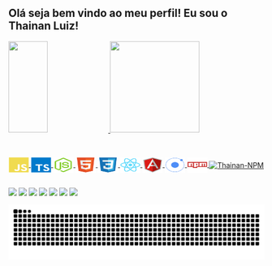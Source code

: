 ## Olá seja bem vindo ao meu perfil! Eu sou o Thainan  Luiz! 
 <div>
 
  <a href="https://github.com/thainanluiz1">
  <img height="180px" width="39%" float="left" src="https://github-readme-stats.vercel.app/api?username=thainanluiz1&border_radius=10&show_icons=true&theme=dark&include_all_commits=true&count_private=true&icon_color=#fff"/>
  <img height="180px" width="59%" float="right" src="https://github-readme-stats.vercel.app/api/top-langs/?username=thainanluiz1&layout=compact&count_private=true&langs_count=7&theme=dark"/>
</div>
  
 ##
  
<div style="display: inline_block"><br>
 
  <img align="center" alt="Thainan-Js" height="30" width="40" src="https://raw.githubusercontent.com/devicons/devicon/master/icons/javascript/javascript-plain.svg">
  <img align="center" alt="Thainan-Ts" height="30" width="40" src="https://raw.githubusercontent.com/devicons/devicon/master/icons/typescript/typescript-plain.svg">
  <img align="center" alt="Thainan-Node" height="30" width="40" src="https://raw.githubusercontent.com/devicons/devicon/master/icons/nodejs/nodejs-original.svg">
  <img align="center" alt="Thainan-HTML" height="30" width="40" src="https://raw.githubusercontent.com/devicons/devicon/master/icons/html5/html5-original.svg">
  <img align="center" alt="Thainan-CSS" height="30" width="40" src="https://raw.githubusercontent.com/devicons/devicon/master/icons/css3/css3-original.svg">
  <img align="center" alt="Thainan-React" height="30" width="40" src="https://raw.githubusercontent.com/devicons/devicon/master/icons/react/react-original.svg">
  <img align="center" alt="Thainan-Angular" height="30" width="40" src="https://raw.githubusercontent.com/devicons/devicon/master/icons/angularjs/angularjs-original.svg">
  <img align="center" alt="Thainan-Ionic" height="30" width="40" src="https://raw.githubusercontent.com/devicons/devicon/master/icons/ionic/ionic-original.svg"> 
  <img align="center" alt="Thainan-NPM" height="30" width="40" src="https://raw.githubusercontent.com/devicons/devicon/master/icons/npm/npm-original-wordmark.svg">
  <img align="center" alt="Thainan-NPM" height="30" width="30" src="https://firebasestorage.googleapis.com/v0/b/listaespera-development.appspot.com/o/ziplogo.png?alt=media&token=2c7d9c68-e516-4b11-af8a-cf70cd20ae30">
 
</div>

 ##
  
<div style="justify-content: space-between">
 
  <a href="https://instagram.com/thainan.luiz7" target="_blank"><img src="https://img.shields.io/badge/-Instagram-%23E4405F?style=for-the-badge&logo=instagram&logoColor=white" target="_blank"></a>
 <a href="https://discord.gg/QrUHtHQMnY" target="_blank"><img src="https://img.shields.io/badge/Discord-7289DA?style=for-the-badge&logo=discord&logoColor=white" target="_blank"></a> 
  <a href = "mailto:thainandj@hotmail.com"><img src="https://img.shields.io/badge/Microsoft_Outlook-0078D4?style=for-the-badge&logo=microsoft-outlook&logoColor=white" target="_blank"></a>
  <a href="https://www.linkedin.com/in/thainanluiz12345/" target="_blank"><img src="https://img.shields.io/badge/-LinkedIn-%230077B5?style=for-the-badge&logo=linkedin&logoColor=white" target="_blank"></a>
  <img src="https://img.shields.io/badge/Windows-0078D6?style=for-the-badge&logo=windows&logoColor=white" />
  <img src="https://img.shields.io/badge/Xbox-107C10?style=for-the-badge&logo=xbox&logoColor=white" />
  <img src="https://img.shields.io/badge/Steam-000000?style=for-the-badge&logo=steam&logoColor=white" />

 ![Snake animation](https://github.com/thainanluiz1/thainanluiz1/blob/output/github-contribution-grid-snake.svg)
 
</div>
